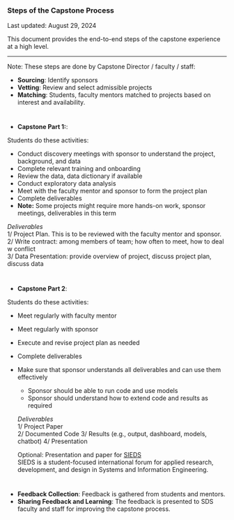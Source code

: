 ### Steps of the Capstone Process
Last updated: August 29, 2024

This document provides the end-to-end steps of the capstone experience at a high level.

---

Note: These steps are done by Capstone Director / faculty / staff:  
- **Sourcing**: Identify sponsors
- **Vetting**: Review and select admissible projects  
- **Matching**: Students, faculty mentors matched to projects based on interest and availability.

#

- **Capstone Part 1:**:

Students do these activities:
  - Conduct discovery meetings with sponsor to understand the project, background, and data
  - Complete relevant training and onboarding
  - Review the data, data dictionary if available
  - Conduct exploratory data analysis
  - Meet with the faculty mentor and sponsor to form the project plan
  - Complete deliverables
  - **Note:** Some projects might require more hands-on work, sponsor meetings, deliverables in this term

  *Deliverables*  
  1/ Project Plan. This is to be reviewed with the faculty mentor and sponsor.
  2/ Write contract: among members of team; how often to meet, how to deal w conflict  
  3/ Data Presentation: provide overview of project, discuss project plan, discuss data  

#

- **Capstone Part 2**: 

Students do these activities:
- Meet regularly with faculty mentor
- Meet regularly with sponsor
- Execute and revise project plan as needed  
- Complete deliverables
- Make sure that sponsor understands all deliverables and can use them effectively
  - Sponsor should be able to run code and use models
  - Sponsor should understand how to extend code and results as required 

  *Deliverables*  
  1/ Project Paper  
  2/ Documented Code
  3/ Results (e.g., output, dashboard, models, chatbot)
  4/ Presentation  

  Optional: Presentation and paper for [SIEDS](https://engineering.virginia.edu/ieee-sieds)  
  SIEDS is a student-focused international forum for applied research, development, and design in Systems and Information Engineering. 

#

- **Feedback Collection**: Feedback is gathered from students and mentors.  
- **Sharing Feedback and Learning**: The feedback is presented to SDS faculty and staff for improving the capstone process.

#
